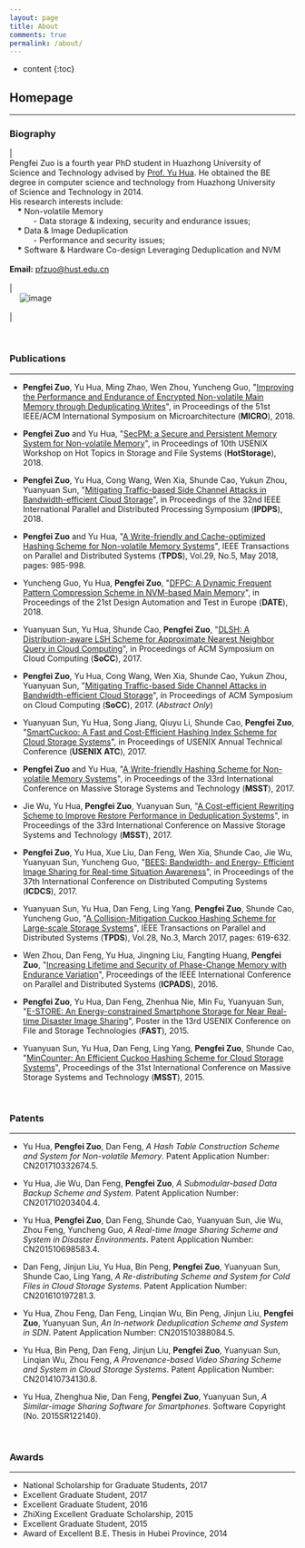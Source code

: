 ```yaml
---
layout: page
title: About
comments: true
permalink: /about/
---
```


* content
{:toc}

## Homepage

---
 

### Biography

 
| <br> Pengfei Zuo is a fourth year PhD student in Huazhong University of <br>Science and Technology advised by [Prof. Yu Hua](https://csyhua.github.io/csyhua/index.html). He obtained the BE <br>degree in computer science and technology from Huazhong University <br>of Science and Technology in 2014. <br>His research interests include: <br> &emsp;**\*** Non-volatile Memory <br>&emsp;&emsp;&emsp;- Data storage & indexing, security and endurance issues; <br> &emsp;**\*** Data & Image Deduplication <br>&emsp;&emsp;&emsp;- Performance and security issues; <br> &emsp;**\***	Software & Hardware Co-design Leveraging Deduplication and NVM <br> <br> **Email:** pfzuo@hust.edu.cn  <br> <br>  | <br> &emsp; ![image](https://pfzuo.github.io/images/zuo.jpg) <br> <br> |

<br> 

### Publications

---

* **Pengfei Zuo**, Yu Hua, Ming Zhao, Wen Zhou, Yuncheng Guo, "[Improving the Performance and Endurance of Encrypted Non-volatile Main Memory through Deduplicating Writes](https://www.microarch.org/micro51/)", in Proceedings of the 51st IEEE/ACM International Symposium on Microarchitecture (**MICRO**), 2018.

* **Pengfei Zuo** and Yu Hua, "[SecPM: a Secure and Persistent Memory System for Non-volatile Memory](https://csyhua.github.io/csyhua/hua-hotstorage2018.pdf)", in Proceedings of 10th USENIX Workshop on Hot Topics in Storage and File Systems (**HotStorage**), 2018.

* **Pengfei Zuo**, Yu Hua, Cong Wang, Wen Xia, Shunde Cao, Yukun Zhou, Yuanyuan Sun, "[Mitigating Traffic-based Side Channel Attacks in Bandwidth-efficient Cloud Storage](https://csyhua.github.io/csyhua/hua-ipdps2018.pdf)", in Proceedings of the 32nd IEEE International Parallel and Distributed Processing Symposium (**IPDPS**), 2018.

* **Pengfei Zuo** and Yu Hua, "[A Write-friendly and Cache-optimized Hashing Scheme for Non-volatile Memory Systems](https://csyhua.github.io/csyhua/hua-tpds2018-nvm.pdf)", IEEE Transactions on Parallel and Distributed Systems (**TPDS**), Vol.29, No.5, May 2018, pages: 985-998.

* Yuncheng Guo, Yu Hua, **Pengfei Zuo**, "[DFPC: A Dynamic Frequent Pattern Compression Scheme in NVM-based Main Memory](https://csyhua.github.io/csyhua/hua-dfpc-date2018.pdf)", in Proceedings of the 21st Design Automation and Test in Europe (**DATE**), 2018.

* Yuanyuan Sun, Yu Hua, Shunde Cao, **Pengfei Zuo**, "[DLSH: A Distribution-aware LSH Scheme for Approximate Nearest Neighbor Query in Cloud Computing](https://csyhua.github.io/csyhua/hua-socc17.pdf)", in Proceedings of ACM Symposium on Cloud Computing (**SoCC**), 2017.

* **Pengfei Zuo**, Yu Hua, Cong Wang, Wen Xia, Shunde Cao, Yukun Zhou, Yuanyuan Sun, "[Mitigating Traffic-based Side Channel Attacks in Bandwidth-efficient Cloud Storage](dl.acm.org/citation.cfm?id=3132688)", in Proceedings of ACM Symposium on Cloud Computing (**SoCC**), 2017. (*Abstract Only*)

* Yuanyuan Sun, Yu Hua, Song Jiang, Qiuyu Li, Shunde Cao, **Pengfei Zuo**, "[SmartCuckoo: A Fast and Cost-Efficient Hashing Index Scheme for Cloud Storage Systems](https://csyhua.github.io/csyhua/hua-atc2017.pdf)", in Proceedings of USENIX Annual Technical Conference (**USENIX ATC**), 2017.

* **Pengfei Zuo** and Yu Hua, "[A Write-friendly Hashing Scheme for Non-volatile Memory Systems](https://csyhua.github.io/csyhua/hua-MSST2017-NVM.pdf)", in Proceedings of the 33rd International Conference on Massive Storage Systems and Technology (**MSST**), 2017.

* Jie Wu, Yu Hua, **Pengfei Zuo**, Yuanyuan Sun, "[A Cost-efficient Rewriting Scheme to Improve Restore Performance in Deduplication Systems](https://csyhua.github.io/csyhua/hua-MSST2017-dedup.pdf)", in Proceedings of the 33rd International Conference on Massive Storage Systems and Technology (**MSST**), 2017.

* **Pengfei Zuo**, Yu Hua, Xue Liu, Dan Feng, Wen Xia, Shunde Cao, Jie Wu, Yuanyuan Sun, Yuncheng Guo, "[BEES: Bandwidth- and Energy- Efficient Image Sharing for Real-time Situation Awareness](https://csyhua.github.io/csyhua/hua-ICDCS2017.pdf)", in Proceedings of the 37th International Conference on Distributed Computing Systems (**ICDCS**), 2017.

* Yuanyuan Sun, Yu Hua, Dan Feng, Ling Yang, **Pengfei Zuo**, Shunde Cao, Yuncheng Guo, "[A Collision-Mitigation Cuckoo Hashing Scheme for Large-scale Storage Systems](https://csyhua.github.io/csyhua/hua-TPDS2016.pdf)", IEEE Transactions on Parallel and Distributed Systems (**TPDS**), Vol.28, No.3, March 2017, pages: 619-632.

* Wen Zhou, Dan Feng, Yu Hua, Jingning Liu, Fangting Huang, **Pengfei Zuo**, "[Increasing Lifetime and Security of Phase-Change Memory with Endurance Variation](http://ieeexplore.ieee.org/stamp/stamp.jsp?arnumber=7823831)", Proceedings of the IEEE International Conference on Parallel and Distributed Systems (**ICPADS**), 2016.

* **Pengfei Zuo**, Yu Hua, Dan Feng, Zhenhua Nie, Min Fu, Yuanyuan Sun, "[E-STORE: An Energy-constrained Smartphone Storage for Near Real-time Disaster Image Sharing](https://csyhua.github.io/csyhua/hua-fast2015poster.pdf)", Poster in the 13rd USENIX Conference on File and Storage Technologies (**FAST**), 2015.

* Yuanyuan Sun, Yu Hua, Dan Feng, Ling Yang, **Pengfei Zuo**, Shunde Cao, "[MinCounter: An Efficient Cuckoo Hashing Scheme for Cloud Storage Systems](https://csyhua.github.io/csyhua/hua-MSST2015.pdf)", Proceedings of the 31st International Conference on Massive Storage Systems and Technology (**MSST**), 2015.



<br> 

### Patents 

---
* Yu Hua, **Pengfei Zuo**, Dan Feng, *A Hash Table Construction Scheme and System for Non-volatile Memory*. Patent Application Number: CN201710332674.5. 

* Yu Hua, Jie Wu, Dan Feng, **Pengfei Zuo**, *A Submodular-based Data Backup Scheme and System*. Patent Application Number: CN201710203404.4. 

* Yu Hua, **Pengfei Zuo**, Dan Feng, Shunde Cao, Yuanyuan Sun, Jie Wu, Zhou Feng, Yuncheng Guo, *A Real-time Image Sharing Scheme and System in Disaster Environments*. Patent Application Number: CN201510698583.4. 

* Dan Feng, Jinjun Liu, Yu Hua, Bin Peng, **Pengfei Zuo**, Yuanyuan Sun, Shunde Cao, Ling Yang, *A Re-distributing Scheme and System for Cold Files in Cloud Storage Systems*. Patent Application Number: CN201610197281.3. 

* Yu Hua, Zhou Feng, Dan Feng, Linqian Wu, Bin Peng, Jinjun Liu, **Pengfei Zuo**, Yuanyuan Sun, *An In-network Deduplication Scheme and System in SDN*. Patent Application Number: CN201510388084.5. 

* Yu Hua, Bin Peng, Dan Feng, Jinjun Liu, **Pengfei Zuo**, Yuanyuan Sun, Linqian Wu, Zhou Feng, *A Provenance-based Video Sharing Scheme and System in Cloud Storage Systems*. Patent Application Number: CN201410734130.8. 

* Yu Hua, Zhenghua Nie, Dan Feng, **Pengfei Zuo**, Yuanyuan Sun, *A Similar-image Sharing Software for Smartphones*. Software Copyright (No. 2015SR122140).

<br> 

### Awards 

---
*  National Scholarship for Graduate Students, 2017
*  Excellent Graduate Student, 2017
*  Excellent Graduate Student, 2016
*  ZhiXing Excellent Graduate Scholarship, 2015
*  Excellent Graduate Student, 2015
*  Award of Excellent B.E. Thesis in Hubei Province, 2014



